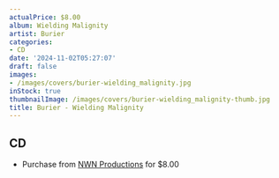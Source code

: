 ```yaml
---
actualPrice: $8.00
album: Wielding Malignity
artist: Burier
categories:
- CD
date: '2024-11-02T05:27:07'
draft: false
images:
- /images/covers/burier-wielding_malignity.jpg
inStock: true
thumbnailImage: /images/covers/burier-wielding_malignity-thumb.jpg
title: Burier - Wielding Malignity
---
```


## CD
* Purchase from [NWN Productions](http://shop.nwnprod.com/index.php?route=product/product&path=93&product_id=41576&sort=pd.name&order=ASC) for $8.00
